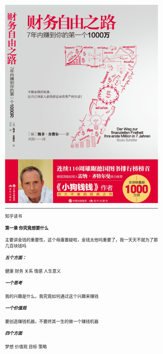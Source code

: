 ![](./../img/20200428185123.png)

--------------------------------------

知乎读书

#### 第一章 你究竟想要什么

主要讲金钱的重要性，这个毋庸置疑啦，金钱太他吗重要了，我一天天不就为了那几百块钱吗

##### 五个方面：

健康  财务  关系  情感  人生意义

##### 一个思考

我的兴趣是什么，我究竟如何通过这个兴趣来赚钱

##### 一个价值观

要创造赚钱机器，不要终其一生的做一个赚钱机器

##### 四个方面

梦想   价值观  目标   策略